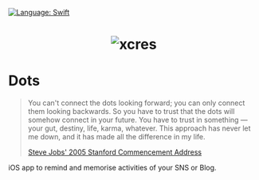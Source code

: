 [![Language: Swift](https://img.shields.io/badge/lang-Swift-yellow.svg?style=flat)](https://developer.apple.com/swift/)

# <center>![xcres](https://raw.githubusercontent.com/knmsyk/Dots/master/Dots/Images.xcassets/AppIcon.appiconset/152.png)</center>

Dots
====

> You can't connect the dots looking forward; you can only connect them looking backwards. So you have to trust that the dots will somehow connect in your future. You have to trust in something — your gut, destiny, life, karma, whatever. This approach has never let me down, and it has made all the difference in my life.
>
> [Steve Jobs' 2005 Stanford Commencement Address ](http://news.stanford.edu/news/2005/june15/jobs-061505.html)

iOS app to remind and memorise activities of your SNS or Blog.
